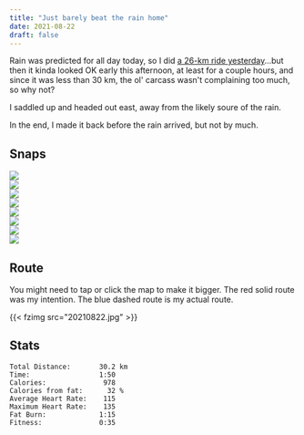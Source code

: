 ```yaml
---
title: "Just barely beat the rain home"
date: 2021-08-22
draft: false
---
```


Rain was predicted for all day today, so I did [a 26-km ride yesterday](../20210821)...but then it kinda looked OK early this afternoon, at least for a couple hours, and since it was less than 30 km, the ol' carcass wasn't complaining too much, so why not?  

I saddled up and headed out east, away from the likely soure of the rain.

In the end, I made it back before the rain arrived, but not by much.


## Snaps

![](IMG_20210822_121837374_s.jpg)  
![](IMG_20210822_122046F.JPG)  
![](IMG_20210822_122310726_s.jpg)  
![](IMG_20210822_124047F.JPG)  
![](IMG_20210822_132727F.JPG)  
![](IMG_20210822_133745334_s.jpg)  
![](IMG_20210822_133750094_s.jpg)  
![](IMG_20210822_133843972_s.jpg)  

## Route
You might need to tap or click the map to make it bigger.  The red solid route was my intention.  The blue dashed route is my actual route.  

{{< fzimg src="20210822.jpg" >}}

## Stats

```
Total Distance:       30.2 km 
Time:                 1:50 
Calories:              978
Calories from fat:      32 %
Average Heart Rate:    115
Maximum Heart Rate:    135
Fat Burn:             1:15
Fitness:              0:35
```

